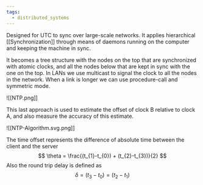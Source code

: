 ```yaml
---
tags:
  - distributed_systems
---
```

Designed for UTC to sync over large-scale networks. It applies hierarchical [[Synchronization]] through means of daemons running on the computer and keeping the machine in sync.  

It becomes a tree structure with the nodes on the top that are synchronized with atomic clocks, and all the nodes below that are kept in sync with the one on the top. In LANs we use multicast to signal the clock to all the nodes in the network. When a link is longer we can use procedure-call and symmetric mode.

![[NTP.png]]

This last approach is used to estimate the offset of clock B relative to clock A, and also measure the accuracy of this estimate.

![[NTP-Algorithm.svg.png]]

The time offset represents the difference of absolute time between the client and the server
$$
\theta = \frac{(t_{1}-t_{0}) + (t_{2}-t_{3})}{2}
$$
Also the round trip delay is defined as
$$
\delta = (t_{3}-t_{0}) = (t_{2} - t_{1})
$$